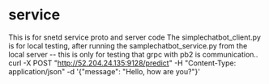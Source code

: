 # service
This is for snetd service proto and server code
The simplechatbot_client.py is for local testing, after running the samplechatbot_service.py from the local server -- this is only for testing that grpc with pb2 is communication..
curl -X POST "http://52.204.24.135:9128/predict" -H "Content-Type: application/json" -d '{"message": "Hello, how are you?"}'
